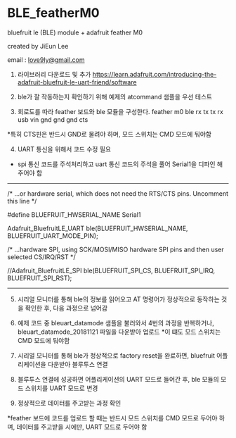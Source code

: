 # BLE_featherM0
bluefruit le (BLE) module + adafruit feather M0

created by JiEun Lee 

email : love9ly@gmail.com

1. 라이브러리 다운로드 및 추가
https://learn.adafruit.com/introducing-the-adafruit-bluefruit-le-uart-friend/software

2. ble가 잘 작동하는지 확인하기 위해 예제의 atcommand 샘플을 우선 테스트

3. 회로도를 따라 feather 보드와 ble 모듈을 구성한다.
            feather m0    ble
              rx          tx
              tx          rx
              usb         vin
              gnd         gnd
              gnd         cts
  
*특히 CTS핀은 반드시 GND로 물려야 하며, 모드 스위치는 CMD 모드에 둬야함

4. UART 통신을 위해서 코드 수정 필요
  - spi 통신 코드를 주석처리하고 uart 통신 코드의 주석을 풀어 Serial1을 디파인 해 주어야 함
  
----------------------------------------------------------------------------------------------------

/* ...or hardware serial, which does not need the RTS/CTS pins. Uncomment this line */

#define BLUEFRUIT_HWSERIAL_NAME      Serial1

Adafruit_BluefruitLE_UART ble(BLUEFRUIT_HWSERIAL_NAME, BLUEFRUIT_UART_MODE_PIN);

/* ...hardware SPI, using SCK/MOSI/MISO hardware SPI pins and then user selected CS/IRQ/RST */

//Adafruit_BluefruitLE_SPI ble(BLUEFRUIT_SPI_CS, BLUEFRUIT_SPI_IRQ, BLUEFRUIT_SPI_RST);

----------------------------------------------------------------------------------------------------

5. 시리얼 모니터를 통해 ble의 정보를 읽어오고 AT 명령어가 정상적으로 동작하는 것을 확인한 후, 다음 과정으로 넘어감

6. 예제 코드 중 bleuart_datamode 샘플을 불러와서 4번의 과정을 반복하거나, bleuart_datamode_20181121 파일을 다운받아 업로드
  *이 떄도 모드 스위치는 CMD 모드에 둬야함
  
7. 시리얼 모니터를 통해 ble가 정상적으로 factory reset을 완료하면, bluefruit 어플리케이션을 다운받아 블루투스 연결

8. 블루투스 연결에 성공하면 어플리케이션의 UART 모드로 들어간 후, ble 모듈의 모드 스위치를 UART 모드로 변경

9. 정상적으로 데이터를 주고받는 과정 확인

*feather 보드에 코드를 업로드 할 때는 반드시 모드 스위치를 CMD 모드로 두어야 하며,
  데이터를 주고받을 시에만, UART 모드로 두어야 함
